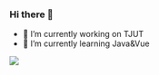 ### Hi there 👋
- 🔭 I’m currently working on TJUT
- 🌱 I’m currently learning Java&Vue

<a href="https://github.com/aLIEz1/github-readme-stats">
  <img align="center" src="https://github-readme-stats.vercel.app/api/top-langs/?username=aLIEz1&layout=compact&hide=javascript" />
</a>
<!--
**aLIEz1/aLIEz1** is a ✨ _special_ ✨ repository because its `README.md` (this file) appears on your GitHub profile.

Here are some ideas to get you started:


- 👯 I’m looking to collaborate on ...
- 🤔 I’m looking for help with ...
- 💬 Ask me about ...
- 📫 How to reach me: ...
- 😄 Pronouns: ...
- ⚡ Fun fact: ...
-->
